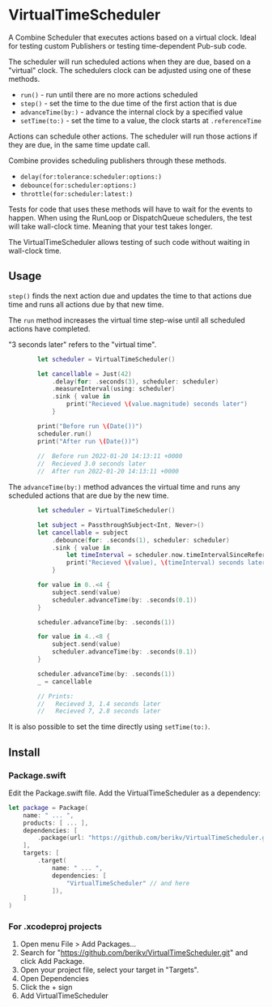# VirtualTimeScheduler

A Combine Scheduler that executes actions based on a virtual clock.
Ideal for testing custom Publishers or testing time-dependent Pub-sub code.

The scheduler will run scheduled actions when they are due, based on a 
"virtual" clock. The schedulers clock can be adjusted using one of these
methods. 

- `run()` - run until there are no more actions scheduled
- `step()` - set the time to the due time of the first action that is due
- `advanceTime(by:)` - advance the internal clock by a specified value
- `setTime(to:)` - set the time to a value, the clock starts at `.referenceTime`
    
Actions can schedule other actions. The scheduler will run those actions if
they are due, in the same time update call.

Combine provides scheduling publishers through these methods.
 
- `delay(for:tolerance:scheduler:options:)`
- `debounce(for:scheduler:options:)`
- `throttle(for:scheduler:latest:)`

Tests for code that uses these methods will have to wait for the events
to happen. When using the RunLoop or DispatchQueue schedulers, the test
will take wall-clock time. Meaning that your test takes longer.

The VirtualTimeScheduler allows testing of such code without waiting in
wall-clock time.  

## Usage

`step()` finds the next action due and updates the time to that actions due
time and runs all actions due by that new time.

The `run` method increases the virtual time step-wise until all scheduled
actions have completed.

"3 seconds later" refers to the "virtual time".

```swift
        let scheduler = VirtualTimeScheduler()

        let cancellable = Just(42)
            .delay(for: .seconds(3), scheduler: scheduler)
            .measureInterval(using: scheduler)
            .sink { value in
                print("Recieved \(value.magnitude) seconds later")
            }

        print("Before run \(Date())")
        scheduler.run()
        print("After run \(Date())")
        
        //  Before run 2022-01-20 14:13:11 +0000
        //  Recieved 3.0 seconds later
        //  After run 2022-01-20 14:13:11 +0000
```

The `advanceTime(by:)` method advances the virtual time and runs
any scheduled actions that are due by the new time. 

```swift
        let scheduler = VirtualTimeScheduler()

        let subject = PassthroughSubject<Int, Never>()
        let cancellable = subject
            .debounce(for: .seconds(1), scheduler: scheduler)
            .sink { value in
                let timeInterval = scheduler.now.timeIntervalSinceReferenceTime
                print("Recieved \(value), \(timeInterval) seconds later")
            }

        for value in 0..<4 {
            subject.send(value)
            scheduler.advanceTime(by: .seconds(0.1))
        }

        scheduler.advanceTime(by: .seconds(1))

        for value in 4..<8 {
            subject.send(value)
            scheduler.advanceTime(by: .seconds(0.1))
        }

        scheduler.advanceTime(by: .seconds(1))
        _ = cancellable

        // Prints:
        //   Recieved 3, 1.4 seconds later
        //   Recieved 7, 2.8 seconds later
```

It is also possible to set the time directly using `setTime(to:)`.

## Install

### Package.swift

Edit the Package.swift file. Add the VirtualTimeScheduler as a dependency:
 
```swift
let package = Package(
    name: " ... ",
    products: [ ... ],
    dependencies: [
        .package(url: "https://github.com/berikv/VirtualTimeScheduler.git", from: "1.0.0") // here
    ],
    targets: [
        .target(
            name: " ... ",
            dependencies: [
                "VirtualTimeScheduler" // and here
            ]),
    ]
)
```

### For .xcodeproj projects

1. Open menu File > Add Packages...
2. Search for "https://github.com/berikv/VirtualTimeScheduler.git" and click Add Package.
3. Open your project file, select your target in "Targets".
4. Open Dependencies
5. Click the + sign
6. Add VirtualTimeScheduler
